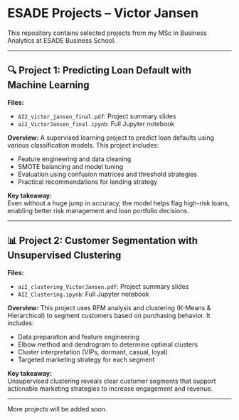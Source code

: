 # ESADE Projects – Victor Jansen

This repository contains selected projects from my MSc in Business Analytics at ESADE Business School.

---

## 🔍 Project 1: Predicting Loan Default with Machine Learning

**Files:**
- `AI2_victor_jansen_final.pdf`: Project summary slides
- `ai2_VictorJansen_final.ipynb`: Full Jupyter notebook

**Overview:**
A supervised learning project to predict loan defaults using various classification models. This project includes:
- Feature engineering and data cleaning
- SMOTE balancing and model tuning
- Evaluation using confusion matrices and threshold strategies
- Practical recommendations for lending strategy

**Key takeaway:**  
Even without a huge jump in accuracy, the model helps flag high-risk loans, enabling better risk management and loan portfolio decisions.

---

## 📊 Project 2: Customer Segmentation with Unsupervised Clustering

**Files:**
- `ai2_clustering_VictorJansen.pdf`: Project summary slides
- `AI2_Clustering.ipynb`: Full Jupyter notebook

**Overview:**
This project uses RFM analysis and clustering (K-Means & Hierarchical) to segment customers based on purchasing behavior. It includes:
- Data preparation and feature engineering
- Elbow method and dendrogram to determine optimal clusters
- Cluster interpretation (VIPs, dormant, casual, loyal)
- Targeted marketing strategy for each segment

**Key takeaway:**  
Unsupervised clustering reveals clear customer segments that support actionable marketing strategies to increase engagement and revenue.

---

More projects will be added soon.

